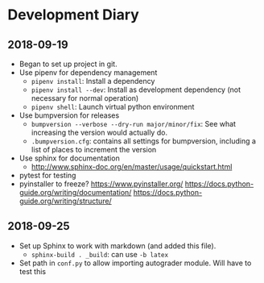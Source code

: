 # Development Diary
## 2018-09-19
* Began to set up project in git.
* Use pipenv for dependency management
  * ``pipenv install``: Install a dependency 
  * ``pipenv install --dev``: Install as development dependency (not necessary for normal operation)
  * ``pipenv shell``: Launch virtual python environment
* Use bumpversion for releases
  * ``bumpversion --verbose --dry-run major/minor/fix``: See what increasing the version would actually do.
  * ``.bumpversion.cfg``: contains all settings for bumpversion, including a list of places to increment the version
* Use sphinx for documentation
  * http://www.sphinx-doc.org/en/master/usage/quickstart.html
* pytest for testing
* pyinstaller to freeze? https://www.pyinstaller.org/
https://docs.python-guide.org/writing/documentation/
https://docs.python-guide.org/writing/structure/

## 2018-09-25
* Set up Sphinx to work with markdown (and added this file).
  * ``sphinx-build . _build``: can use `-b latex`
* Set path in `conf.py` to allow importing autograder module.  Will have to test this

